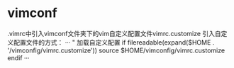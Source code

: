 # vimconf

.vimrc中引入vimconf文件夹下的vim自定义配置文件vimrc.customize
引入自定义配置文件的方式：
···
" 加载自定义配置
if filereadable(expand($HOME . '/vimconfig/vimrc.customize'))
    source $HOME/vimconfig/vimrc.customize
endif
···
